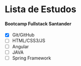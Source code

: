 # Lista de Estudos

#### Bootcamp Fullstack Santander

- [x] Git/GitHub
- [ ] HTML/CSS3/JS
- [ ] Angular
- [ ] JAVA
- [ ] Spring Framework
